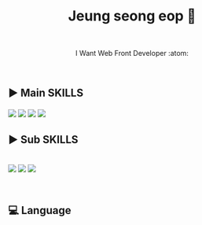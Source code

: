 <h1 align="center"> Jeung seong eop 🤪 </h1>

<br/>

<p align="center"> I Want Web Front Developer  :atom: </p>


<br/>


##   <p color="white"> ▶️ Main SKILLS </p>
   <img src="https://img.shields.io/badge/python-ffffff?style=flat-square&logo=python&logoColor=black"/>   <img src="https://img.shields.io/badge/django-ffffff?style=flat-square&logo=django&logoColor=black"/>   <img src="https://img.shields.io/badge/javascript-ffffff?style=flat-square&logo=javascript&logoColor=black"/>
   <img src="https://img.shields.io/badge/java-ffffff?style=flat-square&logo=java&logoColor=black"/>

  
## <p color="white"> ▶️ Sub SKILLS </p>
  
<br>
<img src="https://img.shields.io/badge/Git-ffffff?style=flat-square&logo=Git&logoColor=black"/>
<img src="https://img.shields.io/badge/javascript-ffffff?style=flat-square&logo=javascript&logoColor=black"/>
<img src="https://img.shields.io/badge/React-ffffff?style=flat-square&logo=react&logoColor=black"/>
</p>
<br/>

## 💻 Language 
<br/>
